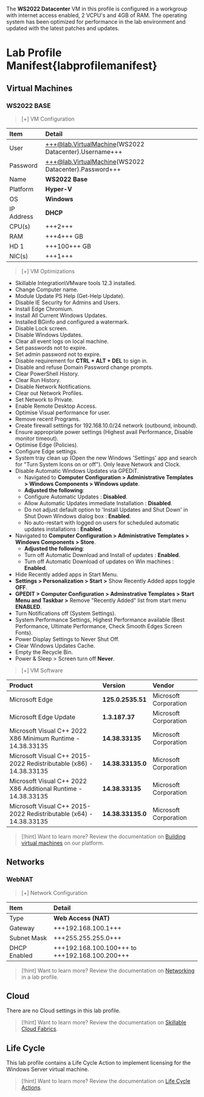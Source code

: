 The **WS2022 Datacenter** VM in this profile is configured in a workgroup with internet access enabled, 2 VCPU's and 4GB of RAM. The operating system has been optimized for performance in the lab environment and updated with the latest patches and updates.

# Lab Profile Manifest{labprofilemanifest}

## Virtual Machines

### WS2022 BASE

>[+] VM Configuration
>
| Item | Detail |
|:---------|:---------|
| User | +++@lab.VirtualMachine(WS2022 Datacenter).Username+++ |
| Password | +++@lab.VirtualMachine(WS2022 Datacenter).Password+++ |
| Name   | **WS2022 Base** |
| Platform | **Hyper-V** |
| OS | **Windows** |
| IP Address   | **DHCP**   |
| CPU(s) | +++2+++ |
| RAM | +++4+++ GB |
| HD 1 | +++100+++ GB |
| NIC(s) | +++1+++ |

>[+]  VM Optimizations
- Skillable Integration\VMware tools 12.3 installed.
- Change Computer name. 
- Module Update PS Help (Get-Help Update).
- Disable IE Security for Admins and Users.
- Install Edge Chromium.
- Install All Current Windows Updates. 
- Installed BGinfo and configured a watermark.
- Disable Lock screen.
- Disable Windows Updates.
- Clear all event logs on local machine.
- Set passwords not to expire.
- Set admin password not to expire.
- Disable requirement for **CTRL + ALT + DEL** to sign in.
- Disable and refuse Domain Password change prompts. 
- Clear PowerShell History.
- Clear Run History.
- Disable Network Notifications.
- Clear out Network Profiles.
- Set Network to Private.
- Enable Remote Desktop Access.
- Optimise Visual performance for user.
- Remove recent Programs.
- Create firewall settings for 192.168.10.0/24 network (outbound, inbound).
- Ensure appropriate power settings (Highest avail Performance, Disable monitor timeout).
- Optimise Edge (Policies).
- Configure Edge settings.
- System tray clean up (Open the new Windows 'Settings' app and search for "Turn System Icons on or off"). Only leave Network and Clock.
- Disable Automatic Windows Updates via GPEDiT.
    - Navigated to **Computer Configuration >  Administrative Templates > Windows Components > Windows update**.  
    - **Adjusted the following**: 
    - Configure Automatic Updates : **Disabled**. 
    - Allow Automatic Updates immediate Installation : **Disabled**. 
    - Do not adjust default option to 'Install Updates and Shut Down' in Shut Down Windows dialog box : **Enabled**.  
    - No auto-restart with logged on users for scheduled automatic updates installations : **Enabled**. 
- Navigated to **Computer Configuration > Administrative Templates > Windows Components > Store**.  
    - **Adjusted the following**:
    - Turn off Automatic Download and Install of updates : **Enabled**.  
    - Turn off Automatic Download of updates on Win machines : **Enabled**.
-  Hide Recently added apps in Start Menu.
- **Settings > Personalization > Start >** Show Recently Added apps toggle **OFF**.
- **GPEDIT > Computer Configuration > Adminstrative Templates > Start Menu and Taskbar >** Remove "Recently Added" list from start menu **ENABLED**. 
-  Turn Notifications off (System Settings).
-  System Performance Settings, Highest Performance available (Best Performance, Ultimate Performance, Check Smooth Edges Screen Fonts). 
-  Power Display Settings to Never Shut Off. 
-  Clear Windows Updates Cache. 
-  Empty the Recycle Bin. 
-  Power & Sleep > Screen turn off **Never**.

>[+] VM Software
>
|Product|Version|Vendor|
|:--|:--|:--|
|Microsoft Edge|                                                     **125.0.2535.51**|  Microsoft Corporation| 
|Microsoft Edge Update|                                              **1.3.187.37**|     Microsoft Corporation|                           
|Microsoft Visual C++ 2022 X86 Minimum Runtime - 14.38.33135|        **14.38.33135**|    Microsoft Corporation|     
|Microsoft Visual C++ 2015-2022 Redistributable (x86) - 14.38.33135| **14.38.33135.0**|  Microsoft Corporation|     
|Microsoft Visual C++ 2022 X86 Additional Runtime - 14.38.33135|     **14.38.33135**|    Microsoft Corporation|     
|Microsoft Visual C++ 2015-2022 Redistributable (x64) - 14.38.33135| **14.38.33135.0**|  Microsoft Corporation| 

>[!hint] Want to learn more? Review the documentation on [Building virtual machines](https://docs.skillable.com/v1/docs/best-practices-for-building-virtual-machines) on our platform.

## Networks

### WebNAT

>[+] Network Configuration
>
|Item|Detail|
|:----|:----|
|Type|**Web Access (NAT)**|
|Gateway|+++192.168.100.1+++|
|Subnet Mask|+++255.255.255.0+++|
|DHCP Enabled|+++192.168.100.100+++ to +++192.168.100.200+++|

>[!hint] Want to learn more? Review the documentation on [Networking](https://docs.skillable.com/v1/docs/implementing-network-policies-and-managing-restrictions-for-lab-environments) in a lab profile.

## Cloud
There are no Cloud settings in this lab profile.

>[!hint] Want to learn more? Review the documentation on [Skillable Cloud Fabrics](https://docs.skillable.com/docs/cloud-fabric-explanation).

## Life Cycle
This lab profile contains a Life Cycle Action to implement licensing for the Windows Server virtual machine.

>[!hint] Want to learn more? Review the documentation on [Life Cycle Actions](https://docs.skillable.com/docs/life-cycle-actions-5).


